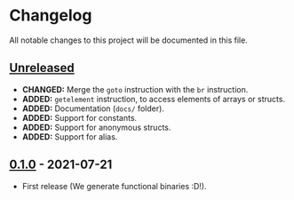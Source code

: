 # Changelog
All notable changes to this project will be documented in this file.

## [Unreleased]

* **CHANGED:** Merge the `goto` instruction with the `br` instruction.
* **ADDED:** `getelement` instruction, to access elements of arrays or structs.
* **ADDED:** Documentation (`docs/` folder).
* **ADDED:** Support for constants.
* **ADDED:** Support for anonymous structs.
* **ADDED:** Support for alias.

## [0.1.0] - 2021-07-21

* First release (We generate functional binaries :D!).

[Unreleased]: https://github.com/StunxFS/foxil/compare/0.1.0...HEAD
[0.1.0]: https://github.com/StunxFS/foxil/releases/tag/0.1.0
